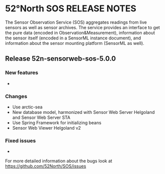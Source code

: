 # 52°North SOS RELEASE NOTES

 The Sensor Observation Service (SOS) aggregates readings from live sensors as well as 
 sensor archives. The service provides an interface to get the pure data (encoded 
 in Observation&Measurement), information about the sensor itself (encoded in a 
 SensorML instance document), and information about the sensor mounting platform 
 (SensorML as well).

## Release 52n-sensorweb-sos-5.0.0
 
### New features

  - 
  
### Changes
  
  - Use arctic-sea
  - New database model, harmonized with Sensor Web Server Helgoland and Sensor Web Server STA
  - Use Spring Framework for initializing beans
  - Sensor Web Viewer Helgoland v2
  
### Fixed issues

 - 

For more detailed information about the bugs look at https://github.com/52North/SOS/issues


